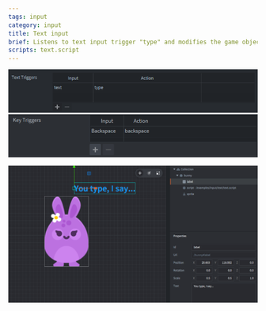 ```yaml
---
tags: input
category: input
title: Text input
brief: Listens to text input trigger "type" and modifies the game object label with the bunny's speech according to input. A "backspace" key trigger has also been added.
scripts: text.script
---
```


![input bindings text](input_bindings.png)
![input bindings keys](input_bindings2.png)

![text](text.png)
